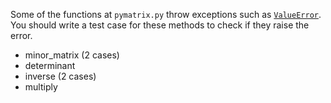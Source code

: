 Some of the functions at `pymatrix.py` throw exceptions such as [`ValueError`](https://docs.python.org/2/library/exceptions.html#exceptions.ValueError). You should write a test case for these methods to check if they raise the error.
 - minor_matrix (2 cases)
 - determinant
 - inverse (2 cases)
 - multiply
